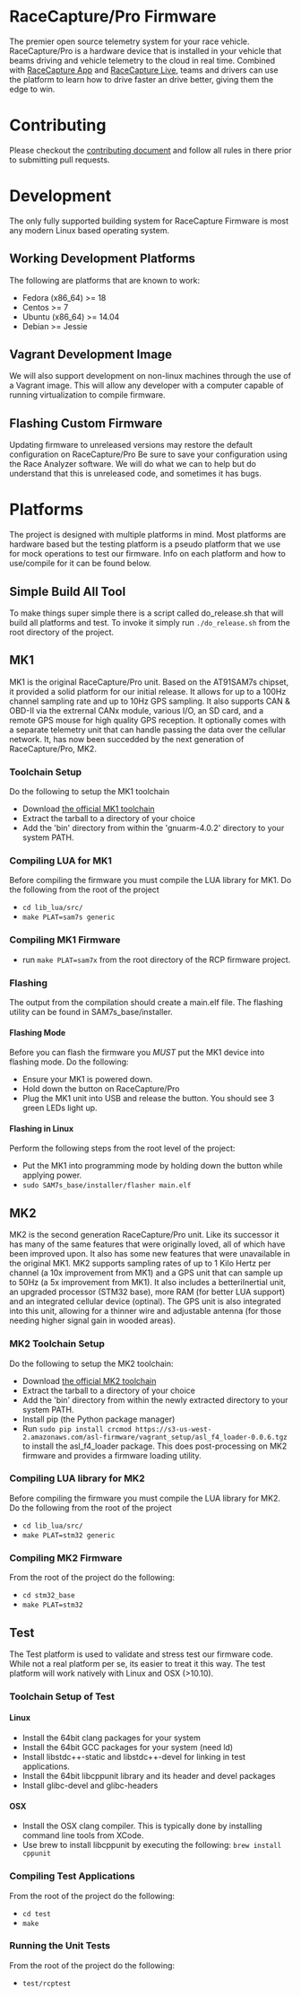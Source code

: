 RaceCapture/Pro Firmware
=====
The premier open source telemetry system for your race vehicle.
RaceCapture/Pro is a hardware device that is installed in your vehicle
that beams driving and vehicle telemetry to the cloud in real
time. Combined with [RaceCapture
App](https://github.com/autosportlabs/RaceCapture_App) and
[RaceCapture Live](https://race-capture.com/), teams and drivers can
use the platform to learn how to drive faster an drive better, giving
them the edge to win.


# Contributing
Please checkout the [contributing document](/CONTRIBUTING.md) and
follow all rules in there prior to submitting pull requests.


# Development
The only fully supported building system for RaceCapture Firmware is
most any modern Linux based operating system.

## Working Development Platforms
The following are platforms that are known to work:
* Fedora (x86_64) >= 18
* Centos >= 7
* Ubuntu (x86_64) >= 14.04
* Debian >= Jessie

## Vagrant Development Image
We will also support development on non-linux machines through the use
of a Vagrant image.  This will allow any developer with a computer
capable of running virtualization to compile firmware.

## Flashing Custom Firmware
Updating firmware to unreleased versions may restore the default
configuration on RaceCapture/Pro Be sure to save your configuration
using the Race Analyzer software.  We will do what we can to help
but do understand that this is unreleased code, and sometimes it has
bugs.

# Platforms
The project is designed with multiple platforms in mind.  Most
platforms are hardware based but the testing platform is a pseudo
platform that we use for mock operations to test our firmware.  Info
on each platform and how to use/compile for it can be found below.

## Simple Build All Tool
To make things super simple there is a script called do_release.sh
that will build all platforms and test.  To invoke it simply run
`./do_release.sh` from the root directory of the project.

## MK1
MK1 is the original RaceCapture/Pro unit.  Based on the AT91SAM7s
chipset, it provided a solid platform for our initial release.  It
allows for up to a 100Hz channel sampling rate and up to 10Hz GPS
sampling.  It also supports CAN & OBD-II via the extrernal CANx
module, various I/O, an SD card, and a remote GPS mouse for high
quality GPS reception.  It optionally comes with a separate telemetry
unit that can handle passing the data over the cellular network.  It,
has now been succedded by the next generation of RaceCapture/Pro, MK2.

### Toolchain Setup
Do the following to setup the MK1 toolchain
* Download [the official MK1
  toolchain](https://s3-us-west-2.amazonaws.com/asl-firmware/vagrant_setup/gnuarm-4.0.2.tgz)
* Extract the tarball to a directory of your choice
* Add the 'bin' directory from within the 'gnuarm-4.0.2' directory to
  your system PATH.

### Compiling LUA for MK1
Before compiling the firmware you must compile the LUA library for MK1.  Do the following from the root of the project
* `cd lib_lua/src/`
* `make PLAT=sam7s generic`

### Compiling MK1 Firmware
* run `make PLAT=sam7x` from the root directory of the RCP firmware
  project.

### Flashing
The output from the compilation should create a main.elf file.  The
flashing utility can be found in SAM7s_base/installer.

#### Flashing Mode
Before you can flash the firmware you _MUST_ put the MK1 device into
flashing mode.  Do the following:

* Ensure your MK1 is powered down.
* Hold down the button on RaceCapture/Pro
* Plug the MK1 unit into USB and release the button. You should see 3 green LEDs light up.

#### Flashing in Linux
Perform the following steps from the root level of the project:
* Put the MK1 into programming mode by holding down the button while
  applying power.
* `sudo SAM7s_base/installer/flasher main.elf`


## MK2
MK2 is the second generation RaceCapture/Pro unit.  Like its successor
it has many of the same features that were originally loved, all of
which have been improved upon.  It also has some new features that
were unavailable in the original MK1.  MK2 supports sampling rates of
up to 1 Kilo Hertz per channel (a 10x improvement from MK1) and a GPS unit
that can sample up to 50Hz (a 5x improvement from MK1).  It also
includes a betteriInertial unit, an upgraded processor (STM32 base),
more RAM (for better LUA support) and an integrated cellular device
(optinal).  The GPS unit is also integrated into this unit, allowing
for a thinner wire and adjustable antenna (for those needing higher
signal gain in wooded areas).

### MK2 Toolchain Setup
Do the following to setup the MK2 toolchain:
* Download [the official MK2
  toolchain](https://s3-us-west-2.amazonaws.com/asl-firmware/vagrant_setup/gcc-arm-none-eabi-4_7-2013q1.tgz)
* Extract the tarball to a directory of your choice
* Add the 'bin' directory from within the newly extracted directory to
  your system PATH.
* Install pip (the Python package manager)
* Run `sudo pip install crcmod https://s3-us-west-2.amazonaws.com/asl-firmware/vagrant_setup/asl_f4_loader-0.0.6.tgz`
to install the asl_f4_loader package.  This does post-processing on MK2 firmware and provides a firmware loading
utility.

### Compiling LUA library for MK2
Before compiling the firmware you must compile the LUA library for MK2.  Do the following from the root of the project
* `cd lib_lua/src/`
* `make PLAT=stm32 generic`

### Compiling MK2 Firmware
From the root of the project do the following:
* `cd stm32_base`
* `make PLAT=stm32`


## Test
The Test platform is used to validate and stress test our firmware code.
While not a real platform per se, its easier to treat it this way.  The
test platform will work natively with Linux and OSX (>10.10).

### Toolchain Setup of Test
#### Linux
* Install the 64bit clang packages for your system
* Install the 64bit GCC packages for your system (need ld)
* Install libstdc++-static and libstdc++-devel for linking in test applications.
* Install the 64bit libcppunit library and its header and devel packages
* Install glibc-devel and glibc-headers

#### OSX
* Install the OSX clang compiler.  This is typically done by installing command line tools from XCode.
* Use brew to install libcppunit by executing the following: `brew install cppunit`

### Compiling Test Applications
From the root of the project do the following:
* `cd test`
* `make`

### Running the Unit Tests
From the root of the project do the following:
* `test/rcptest`

